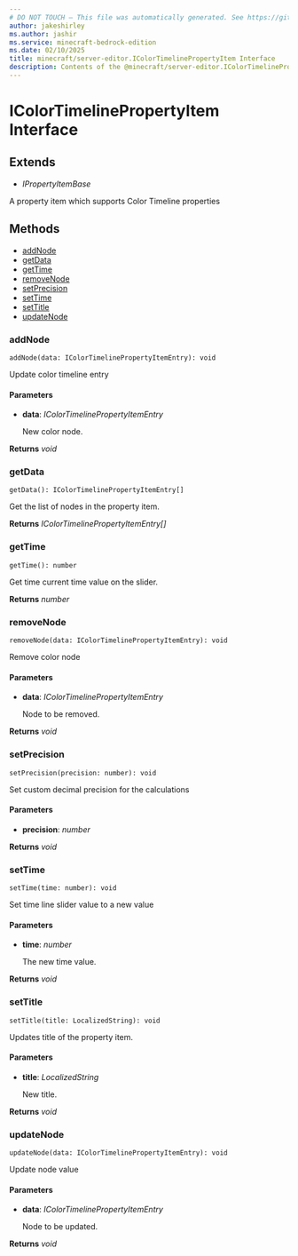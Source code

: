 ```yaml
---
# DO NOT TOUCH — This file was automatically generated. See https://github.com/mojang/minecraftapidocsgenerator to modify descriptions, examples, etc.
author: jakeshirley
ms.author: jashir
ms.service: minecraft-bedrock-edition
ms.date: 02/10/2025
title: minecraft/server-editor.IColorTimelinePropertyItem Interface
description: Contents of the @minecraft/server-editor.IColorTimelinePropertyItem class.
---
```

# IColorTimelinePropertyItem Interface

## Extends
- *IPropertyItemBase*

A property item which supports Color Timeline properties

## Methods
- [addNode](#addnode)
- [getData](#getdata)
- [getTime](#gettime)
- [removeNode](#removenode)
- [setPrecision](#setprecision)
- [setTime](#settime)
- [setTitle](#settitle)
- [updateNode](#updatenode)

### **addNode**
`
addNode(data: IColorTimelinePropertyItemEntry): void
`

Update color timeline entry

#### **Parameters**
- **data**: *IColorTimelinePropertyItemEntry*
  
  New color node.

**Returns** *void*

### **getData**
`
getData(): IColorTimelinePropertyItemEntry[]
`

Get the list of nodes in the property item.

**Returns** *IColorTimelinePropertyItemEntry[]*

### **getTime**
`
getTime(): number
`

Get time current time value on the slider.

**Returns** *number*

### **removeNode**
`
removeNode(data: IColorTimelinePropertyItemEntry): void
`

Remove color node

#### **Parameters**
- **data**: *IColorTimelinePropertyItemEntry*
  
  Node to be removed.

**Returns** *void*

### **setPrecision**
`
setPrecision(precision: number): void
`

Set custom decimal precision for the calculations

#### **Parameters**
- **precision**: *number*

**Returns** *void*

### **setTime**
`
setTime(time: number): void
`

Set time line slider value to a new value

#### **Parameters**
- **time**: *number*
  
  The new time value.

**Returns** *void*

### **setTitle**
`
setTitle(title: LocalizedString): void
`

Updates title of the property item.

#### **Parameters**
- **title**: *LocalizedString*
  
  New title.

**Returns** *void*

### **updateNode**
`
updateNode(data: IColorTimelinePropertyItemEntry): void
`

Update node value

#### **Parameters**
- **data**: *IColorTimelinePropertyItemEntry*
  
  Node to be updated.

**Returns** *void*
